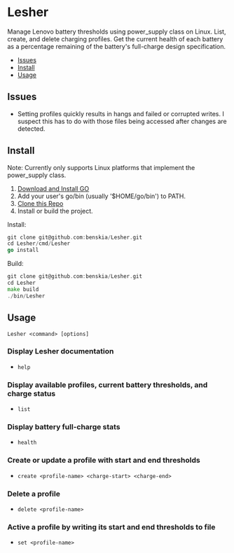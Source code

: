 # Lesher

Manage Lenovo battery thresholds using power_supply class on Linux. List,
create, and delete charging profiles. Get the current health of each battery as
a percentage remaining of the battery's full-charge design specification.

* [Issues](#issues)
* [Install](#install)
* [Usage](#usage)

## Issues

* Setting profiles quickly results in hangs and failed or corrupted writes. I
suspect this has to do with those files being accessed after changes are
detected.

## Install

Note: Currently only supports Linux platforms that implement the power_supply class.

1. [Download and Install GO](https://go.dev/doc/install)
2. Add your user's go/bin (usually '$HOME/go/bin') to PATH.
3. [Clone this Repo](git@github.com:benskia/Lesher.git)
4. Install or build the project.

Install:

``` go
git clone git@github.com:benskia/Lesher.git
cd Lesher/cmd/Lesher
go install
```

Build:

``` go
git clone git@github.com:benskia/Lesher.git
cd Lesher
make build
./bin/Lesher
```

## Usage

`Lesher <command> [options]`

### Display Lesher documentation

* `help`

### Display available profiles, current battery thresholds, and charge status

* `list`

### Display battery full-charge stats

* `health`

### Create or update a profile with start and end thresholds

* `create <profile-name> <charge-start> <charge-end>`

### Delete a profile

* `delete <profile-name>`

### Active a profile by writing its start and end thresholds to file

* `set <profile-name>`
